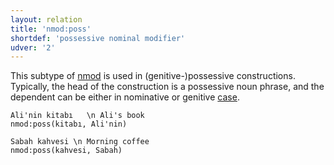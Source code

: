 ```yaml
---
layout: relation
title: 'nmod:poss'
shortdef: 'possessive nominal modifier'
udver: '2'
---
```


This subtype of [nmod]() is used in (genitive-)possessive constructions.
Typically, the head of the construction is a possessive noun phrase,
and the dependent can be either in nominative or genitive [case](tr-feat/Case).

~~~ sdparse
Ali'nin kitabı   \n Ali's book
nmod:poss(kitabı, Ali'nin)
~~~

~~~ sdparse
Sabah kahvesi \n Morning coffee
nmod:poss(kahvesi, Sabah)
~~~
<!-- Interlanguage links updated So kvě 14 19:03:50 CEST 2022 -->
